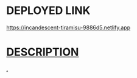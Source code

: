 <div><h1>DEPLOYED LINK</h1><a href=" https://incandescent-tiramisu-9886d5.netlify.app"> https://incandescent-tiramisu-9886d5.netlify.app</>
<h1>DESCRIPTION</h1><pIt has the same UI as Gmail where users can log in, send mail, receive, and delete any particular mail
(CRUD operation).</p></div>.
